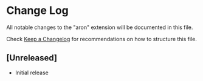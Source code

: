 # Change Log

All notable changes to the "aron" extension will be documented in this file.

Check [Keep a Changelog](http://keepachangelog.com/) for recommendations on how to structure this file.

## [Unreleased]

- Initial release